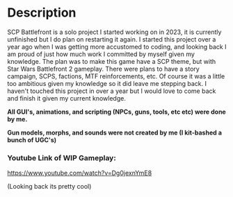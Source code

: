 # Description
SCP Battlefront is a solo project I started working on in 2023, it is currently unfinished but I do plan on restarting it again. I started this project over a year ago when I was getting more accustomed to coding, and looking back I am proud of just how much work I committed by myself given my knowledge.
The plan was to make this game have a SCP theme, but with Star Wars Battlefront 2 gameplay. There were plans to have a story campaign, SCPS, factions, MTF reinforcements, etc.
Of course it was a little too ambitious given my knowledge so it did leave me stepping back. I haven't touched this project in over a year but I would love to come back and finish it given my current knowledge.

**All GUI's, animations, and scripting (NPCs, guns, tools, etc etc) were done by me.**

**Gun models, morphs, and sounds were not created by me (I kit-bashed a bunch of UGC's)**

### Youtube Link of WIP Gameplay:
https://www.youtube.com/watch?v=Dg0jexnYmE8

(Looking back its pretty cool)
